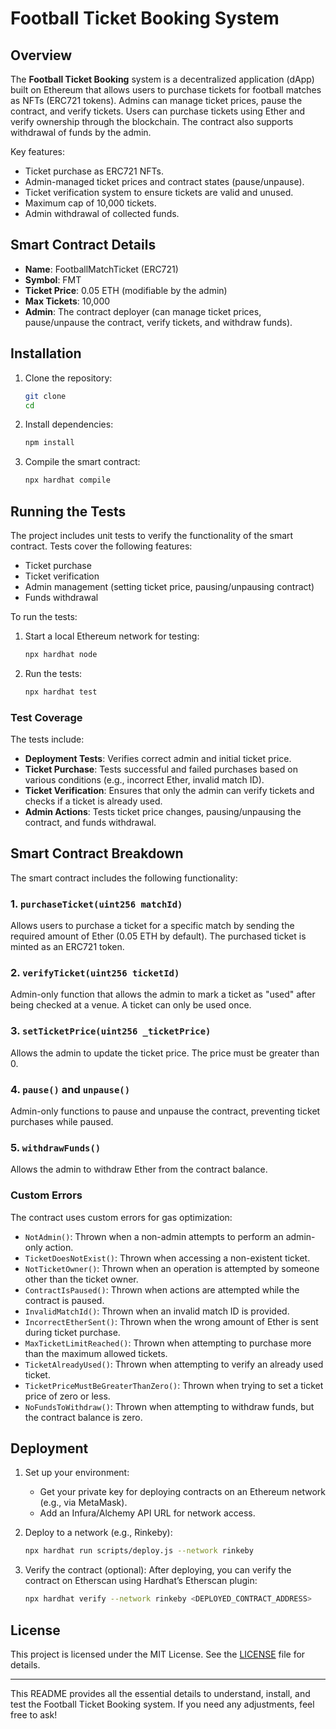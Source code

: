 # Football Ticket Booking System

## Overview

The **Football Ticket Booking** system is a decentralized application (dApp) built on Ethereum that allows users to purchase tickets for football matches as NFTs (ERC721 tokens). Admins can manage ticket prices, pause the contract, and verify tickets. Users can purchase tickets using Ether and verify ownership through the blockchain. The contract also supports withdrawal of funds by the admin.

Key features:
- Ticket purchase as ERC721 NFTs.
- Admin-managed ticket prices and contract states (pause/unpause).
- Ticket verification system to ensure tickets are valid and unused.
- Maximum cap of 10,000 tickets.
- Admin withdrawal of collected funds.

## Smart Contract Details

- **Name**: FootballMatchTicket (ERC721)
- **Symbol**: FMT
- **Ticket Price**: 0.05 ETH (modifiable by the admin)
- **Max Tickets**: 10,000
- **Admin**: The contract deployer (can manage ticket prices, pause/unpause the contract, verify tickets, and withdraw funds).

## Installation

1. Clone the repository:
   ```bash
   git clone 
   cd 
   ```

2. Install dependencies:
   ```bash
   npm install
   ```

3. Compile the smart contract:
   ```bash
   npx hardhat compile
   ```

## Running the Tests

The project includes unit tests to verify the functionality of the smart contract. Tests cover the following features:
- Ticket purchase
- Ticket verification
- Admin management (setting ticket price, pausing/unpausing contract)
- Funds withdrawal

To run the tests:

1. Start a local Ethereum network for testing:
   ```bash
   npx hardhat node
   ```

2. Run the tests:
   ```bash
   npx hardhat test
   ```

### Test Coverage

The tests include:
- **Deployment Tests**: Verifies correct admin and initial ticket price.
- **Ticket Purchase**: Tests successful and failed purchases based on various conditions (e.g., incorrect Ether, invalid match ID).
- **Ticket Verification**: Ensures that only the admin can verify tickets and checks if a ticket is already used.
- **Admin Actions**: Tests ticket price changes, pausing/unpausing the contract, and funds withdrawal.
  
## Smart Contract Breakdown

The smart contract includes the following functionality:

### 1. `purchaseTicket(uint256 matchId)`
Allows users to purchase a ticket for a specific match by sending the required amount of Ether (0.05 ETH by default). The purchased ticket is minted as an ERC721 token.

### 2. `verifyTicket(uint256 ticketId)`
Admin-only function that allows the admin to mark a ticket as "used" after being checked at a venue. A ticket can only be used once.

### 3. `setTicketPrice(uint256 _ticketPrice)`
Allows the admin to update the ticket price. The price must be greater than 0.

### 4. `pause()` and `unpause()`
Admin-only functions to pause and unpause the contract, preventing ticket purchases while paused.

### 5. `withdrawFunds()`
Allows the admin to withdraw Ether from the contract balance.

### Custom Errors
The contract uses custom errors for gas optimization:
- `NotAdmin()`: Thrown when a non-admin attempts to perform an admin-only action.
- `TicketDoesNotExist()`: Thrown when accessing a non-existent ticket.
- `NotTicketOwner()`: Thrown when an operation is attempted by someone other than the ticket owner.
- `ContractIsPaused()`: Thrown when actions are attempted while the contract is paused.
- `InvalidMatchId()`: Thrown when an invalid match ID is provided.
- `IncorrectEtherSent()`: Thrown when the wrong amount of Ether is sent during ticket purchase.
- `MaxTicketLimitReached()`: Thrown when attempting to purchase more than the maximum allowed tickets.
- `TicketAlreadyUsed()`: Thrown when attempting to verify an already used ticket.
- `TicketPriceMustBeGreaterThanZero()`: Thrown when trying to set a ticket price of zero or less.
- `NoFundsToWithdraw()`: Thrown when attempting to withdraw funds, but the contract balance is zero.

## Deployment

1. Set up your environment:
   - Get your private key for deploying contracts on an Ethereum network (e.g., via MetaMask).
   - Add an Infura/Alchemy API URL for network access.

2. Deploy to a network (e.g., Rinkeby):
   ```bash
   npx hardhat run scripts/deploy.js --network rinkeby
   ```


3. Verify the contract (optional):
   After deploying, you can verify the contract on Etherscan using Hardhat’s Etherscan plugin:
   ```bash
   npx hardhat verify --network rinkeby <DEPLOYED_CONTRACT_ADDRESS>
   ```

## License

This project is licensed under the MIT License. See the [LICENSE](LICENSE) file for details.

---

This README provides all the essential details to understand, install, and test the Football Ticket Booking system. If you need any adjustments, feel free to ask!